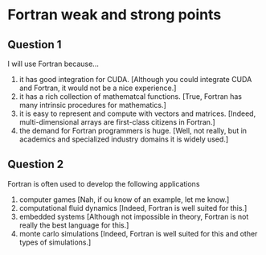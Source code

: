 # Fortran weak and strong points

## Question 1

I will use Fortran because...
1. it has good integration for CUDA. [Although you could integrate CUDA and Fortran, it would not be a nice experience.]
1. it has a rich collection of mathematcal functions. [True, Fortran has many intrinsic procedures for mathematics.]
1. it is easy to represent and compute with vectors and matrices. [Indeed, multi-dimensional arrays are first-class citizens in Fortran.]
1. the demand for Fortran programmers is huge. [Well, not really, but in academics and specialized industry domains it is widely used.]


## Question 2

Fortran is often used to develop the following applications
1. computer games [Nah, if ou know of an example, let me know.]
1. computational fluid dynamics [Indeed, Fortran is well suited for this.]
1. embedded systems [Although not impossible in theory, Fortran is not really the best language for this.]
1. monte carlo simulations [Indeed, Fortran is well suited for this and other types of simulations.]
